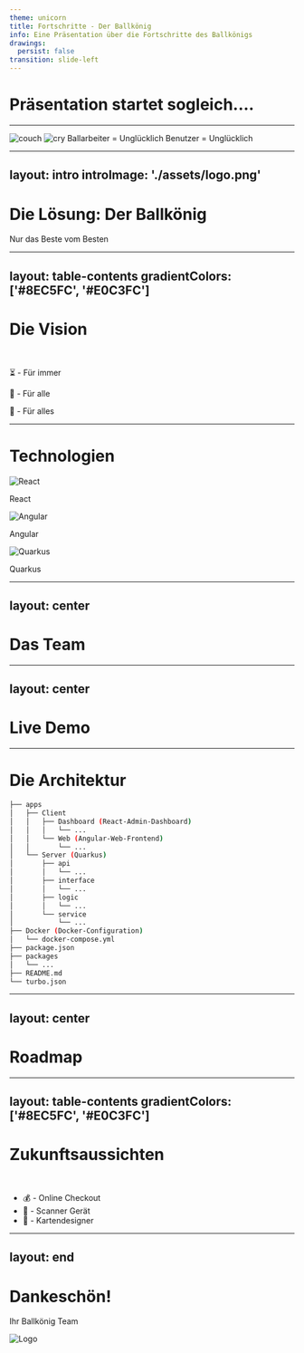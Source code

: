 ```yaml
---
theme: unicorn
title: Fortschritte - Der Ballkönig
info: Eine Präsentation über die Fortschritte des Ballkönigs
drawings:
  persist: false
transition: slide-left
---
```


# Präsentation startet sogleich....

---

<div class="flex justify-evenly items-center h-full">
  <img src="./assets/story/couch.svg" alt="couch" class="w-50 bg-purple-300/75 rounded-lg aspect-square" />
  <Arrow class="text-purple-700" x1="425" y1="275" x2="550" y2="275" />
  <img src="./assets/story/cry.png" alt="cry" class="w-50 bg-purple-300/75 rounded-lg" />
  <span class="text-purple-700 position-absolute bottom-20 font-bold text-2xl bg-purple-300/20 p-2 rounded-lg">
    <span class="text-3xl">Ballarbeiter</span> = <span class="text-3xl">Unglücklich</span>
  </span>
  <span class="text-purple-700 position-absolute top-20 font-bold text-2xl bg-purple-300/20 p-2 rounded-lg">
    <span class="text-3xl">Benutzer</span> = <span class="text-3xl">Unglücklich</span>
  </span>
</div>

---
layout: intro
introImage: './assets/logo.png'
---

# Die Lösung: <span class="font-bold">Der Ballkönig</span>

Nur das Beste vom Besten

---
layout: table-contents
gradientColors: ['#8EC5FC', '#E0C3FC']
---

# Die Vision 

<br>

⏳ - Für immer

👥 - Für alle

🎯 - Für alles

---

# Technologien

<div class="flex gap-4 w-full justify-evenly h-full items-center">
  <div class="flex flex-col items-center">
    <img class="w-20" src="./assets/react.svg" alt="React" />
    <p class="text-center">React</p>
  </div>
  <div class="flex flex-col items-center">
    <img class="w-20" src="./assets/angular.svg" alt="Angular" />
    <p class="text-center">Angular</p>
  </div>
  <div class="flex flex-col items-center">
    <img class="w-20" src="./assets/quarkus.svg" alt="Quarkus" />
    <p class="text-center">Quarkus</p>
  </div>
</div>

---
layout: center
---

# Das Team
<div class="flex gap-4 justify-evenly w-full">
  <FoundingFathers />
  <div class="flex flex-row justify-evenly items-center gap-4 position-relative p-5 pt-25">
    <PersonFrame img="./assets/people/minihuber.png" name="Konstantin Minihuber" role="Fullstack" />
    <PersonFrame img="./assets/people/bernhofer.png" name="Moritz Bernhofer" role="Hardware" />
  </div>
</div>

---
layout: center
---

# Live Demo

<LiveDemoRedirect />

---

# Die Architektur

```sh
├── apps
│   ├── Client
│   │   ├── Dashboard (React-Admin-Dashboard)
│   │   │   └── ...
│   │   └── Web (Angular-Web-Frontend)
│   │       └── ...
│   └── Server (Quarkus)
│       ├── api
│       │   └── ...
│       ├── interface
│       │   └── ...
│       ├── logic
│       │   └── ...
│       └── service
│           └── ...
├── Docker (Docker-Configuration)
│   └── docker-compose.yml
├── package.json
├── packages
│   └── ...
├── README.md
└── turbo.json
```

---
layout: center
---

# Roadmap

<Roadmap :data="[
  {
    time: '2024-10-01',
    title: 'Projektstart',
    description: 'Projektstart',
    color: 'bg-purple-500'
  },
  {
    time: '2025-02-01',
    title: 'Verkaufsstart 24',
    description: 'Erster öffentlicherw Einsatz',
    color: 'bg-purple-500'
  },
  {
    time: '2025-09-07',
    title: 'Zweite Version',
    description: 'Neues Team konfiguriert',
    color: 'bg-purple-500'
  },
  {
    time: '2025-12-24',
    title: 'Verkaufsstart 25',
    description: 'Mit Kartenzahlung',
    color: 'bg-purple-500'
  },
  {
    time: '2026-03-04',
    title: 'Maturaball 26',
    description: 'Eintritt mit Kartenscan',
    color: 'bg-purple-500'
  }
]" />

---
layout: table-contents
gradientColors: ['#8EC5FC', '#E0C3FC']
---

# Zukunftsaussichten

<br>

- 💰 - Online Checkout
- 📱 - Scanner Gerät
- 🎫 - Kartendesigner

---
layout: end
---

# Dankeschön!
Ihr Ballkönig Team
<div class="flex flex-row justify-center items-center gap-4">
  <img src="./assets/logo.png" alt="Logo" class="w-20 rounded-full" />
</div>
